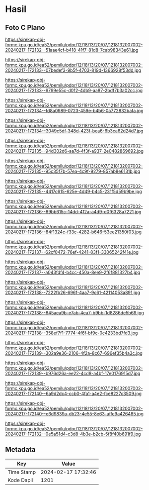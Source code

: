 # Hasil

## Foto C Plano

https://sirekap-obj-formc.kpu.go.id/ea52/pemilu/pdpr/12/18/13/20/07/1218132007002-20240217-172132--51aae4cf-b418-41f7-81d8-7cab98343e61.jpg

https://sirekap-obj-formc.kpu.go.id/ea52/pemilu/pdpr/12/18/13/20/07/1218132007002-20240217-172133--07bedef3-9b5f-4703-819d-1366928f53dd.jpg

https://sirekap-obj-formc.kpu.go.id/ea52/pemilu/pdpr/12/18/13/20/07/1218132007002-20240217-172133--9799e55c-d012-4db9-aa87-2bdf7b3a02cc.jpg

https://sirekap-obj-formc.kpu.go.id/ea52/pemilu/pdpr/12/18/13/20/07/1218132007002-20240217-172134--fd8a0989-0723-459e-b4b6-0a772832bafa.jpg

https://sirekap-obj-formc.kpu.go.id/ea52/pemilu/pdpr/12/18/13/20/07/1218132007002-20240217-172134--3049c5df-348d-423f-bea6-6b3ca62d24d7.jpg

https://sirekap-obj-formc.kpu.go.id/ea52/pemilu/pdpr/12/18/13/20/07/1218132007002-20240217-172135--94d302d6-aa7d-4f3f-a937-2e0482869692.jpg

https://sirekap-obj-formc.kpu.go.id/ea52/pemilu/pdpr/12/18/13/20/07/1218132007002-20240217-172135--95c35f7b-57ea-4c9f-9279-857ab8e6131b.jpg

https://sirekap-obj-formc.kpu.go.id/ea52/pemilu/pdpr/12/18/13/20/07/1218132007002-20240217-172135--4417c615-625e-4d49-b4c5-231f5d59b9be.jpg

https://sirekap-obj-formc.kpu.go.id/ea52/pemilu/pdpr/12/18/13/20/07/1218132007002-20240217-172136--89bb615c-14dd-412a-a4d9-d0f6328a7221.jpg

https://sirekap-obj-formc.kpu.go.id/ea52/pemilu/pdpr/12/18/13/20/07/1218132007002-20240217-172136--84f1324c-f33c-4282-b646-53ee21350f03.jpg

https://sirekap-obj-formc.kpu.go.id/ea52/pemilu/pdpr/12/18/13/20/07/1218132007002-20240217-172137--62cf0472-76ef-4241-83f1-33065242f41e.jpg

https://sirekap-obj-formc.kpu.go.id/ea52/pemilu/pdpr/12/18/13/20/07/1218132007002-20240217-172137--a043fdf4-b4cc-450a-8ee9-2f6f881327b4.jpg

https://sirekap-obj-formc.kpu.go.id/ea52/pemilu/pdpr/12/18/13/20/07/1218132007002-20240217-172138--7222fb26-696f-4aa7-9c61-42114053a891.jpg

https://sirekap-obj-formc.kpu.go.id/ea52/pemilu/pdpr/12/18/13/20/07/1218132007002-20240217-172138--845aea9b-e7ab-4ea7-b9bb-1d8286de5b69.jpg

https://sirekap-obj-formc.kpu.go.id/ea52/pemilu/pdpr/12/18/13/20/07/1218132007002-20240217-172138--358ef7f1-7774-4f6f-bf9c-0c4233bd7fd3.jpg

https://sirekap-obj-formc.kpu.go.id/ea52/pemilu/pdpr/12/18/13/20/07/1218132007002-20240217-172139--302a9e36-2106-4f2a-8c67-696ef35b4a3c.jpg

https://sirekap-obj-formc.kpu.go.id/ea52/pemilu/pdpr/12/18/13/20/07/1218132007002-20240217-172139--b976d26a-ee22-4cd8-a4bf-17e0176915d7.jpg

https://sirekap-obj-formc.kpu.go.id/ea52/pemilu/pdpr/12/18/13/20/07/1218132007002-20240217-172140--6a9d2dc4-ccb0-4fa1-a4e2-fce8227c3509.jpg

https://sirekap-obj-formc.kpu.go.id/ea52/pemilu/pdpr/12/18/13/20/07/1218132007002-20240217-172140--e6d9839a-db23-4e55-8e63-affe9a426485.jpg

https://sirekap-obj-formc.kpu.go.id/ea52/pemilu/pdpr/12/18/13/20/07/1218132007002-20240217-172132--0e5a51d4-c3d8-4b3e-b2cb-5f8f40b691f9.jpg


## Metadata

| Key        | Value               |
| ---------- | ------------------- |
| Time Stamp | 2024-02-17 17:32:46 |
| Kode Dapil | 1201                |



